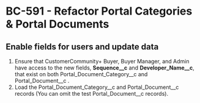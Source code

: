 # BC-591 - Refactor Portal Categories & Portal Documents

## Enable fields for users and update data

1. Ensure that CustomerCommunity+ Buyer, Buyer Manager, and Admin have access
   to the new fields, **Sequence__c** and **Developer_Name__c**, that exist on both
   Portal_Document_Category__c and Portal_Document__c .
2. Load the Portal_Document_Category__c and Portal_Document__c records (You can omit
   the test Portal_Document__c records).